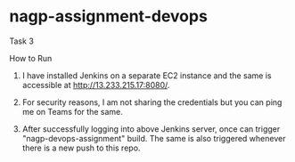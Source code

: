# nagp-assignment-devops
Task 3

How to Run
1. I have installed Jenkins on a separate EC2 instance and the same is accessible at http://13.233.215.17:8080/.

2. For security reasons, I am not sharing the credentials but you can ping me on Teams for the same. 

3. After successfully logging into above Jenkins server, once can trigger "nagp-devops-assignment" build. The same is also triggered whenever there is a new push to this repo.


